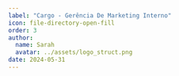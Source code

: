 ```yaml
---
label: "Cargo - Gerência De Marketing Interno"
icon: file-directory-open-fill
order: 3
author:
  name: Sarah
  avatar: ../assets/logo_struct.png
date: 2024-05-31
---
```

